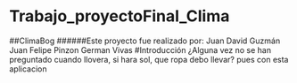 # Trabajo_proyectoFinal_Clima
##ClimaBog
######Este proyecto fue realizado por:
    Juan David Guzmán
    Juan Felipe Pinzon
    German Vivas
#Introducción
¿Alguna vez no se han preguntado cuando llovera, si hara sol, que ropa debo llevar?
pues con esta aplicacion 

